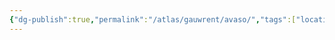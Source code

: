 ```yaml
---
{"dg-publish":true,"permalink":"/atlas/gauwrent/avaso/","tags":["location/city","location/country/gauwrent","location/continent/corash"]}
---
```

